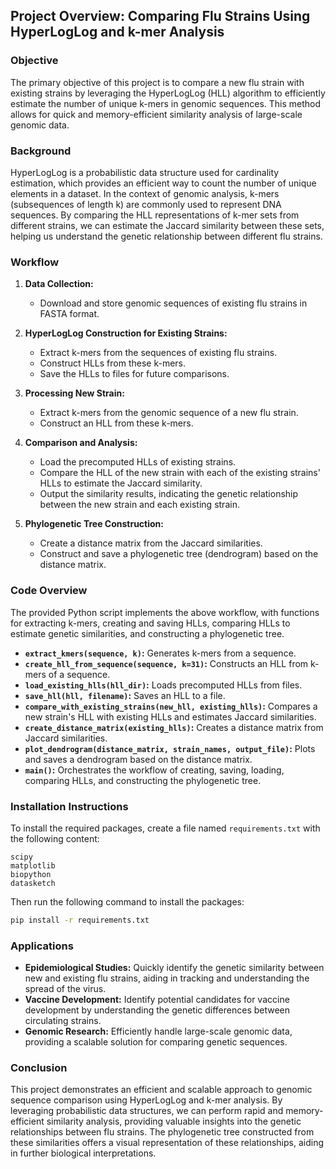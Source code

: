 ## Project Overview: Comparing Flu Strains Using HyperLogLog and k-mer Analysis

### Objective
The primary objective of this project is to compare a new flu strain with existing strains by leveraging the HyperLogLog (HLL) algorithm to efficiently estimate the number of unique k-mers in genomic sequences. This method allows for quick and memory-efficient similarity analysis of large-scale genomic data.

### Background
HyperLogLog is a probabilistic data structure used for cardinality estimation, which provides an efficient way to count the number of unique elements in a dataset. In the context of genomic analysis, k-mers (subsequences of length k) are commonly used to represent DNA sequences. By comparing the HLL representations of k-mer sets from different strains, we can estimate the Jaccard similarity between these sets, helping us understand the genetic relationship between different flu strains.

### Workflow

1. **Data Collection:**
   - Download and store genomic sequences of existing flu strains in FASTA format.

2. **HyperLogLog Construction for Existing Strains:**
   - Extract k-mers from the sequences of existing flu strains.
   - Construct HLLs from these k-mers.
   - Save the HLLs to files for future comparisons.

3. **Processing New Strain:**
   - Extract k-mers from the genomic sequence of a new flu strain.
   - Construct an HLL from these k-mers.

4. **Comparison and Analysis:**
   - Load the precomputed HLLs of existing strains.
   - Compare the HLL of the new strain with each of the existing strains' HLLs to estimate the Jaccard similarity.
   - Output the similarity results, indicating the genetic relationship between the new strain and each existing strain.

5. **Phylogenetic Tree Construction:**
   - Create a distance matrix from the Jaccard similarities.
   - Construct and save a phylogenetic tree (dendrogram) based on the distance matrix.

### Code Overview
The provided Python script implements the above workflow, with functions for extracting k-mers, creating and saving HLLs, comparing HLLs to estimate genetic similarities, and constructing a phylogenetic tree.

- **`extract_kmers(sequence, k)`:** Generates k-mers from a sequence.
- **`create_hll_from_sequence(sequence, k=31)`:** Constructs an HLL from k-mers of a sequence.
- **`load_existing_hlls(hll_dir)`:** Loads precomputed HLLs from files.
- **`save_hll(hll, filename)`:** Saves an HLL to a file.
- **`compare_with_existing_strains(new_hll, existing_hlls)`:** Compares a new strain's HLL with existing HLLs and estimates Jaccard similarities.
- **`create_distance_matrix(existing_hlls)`:** Creates a distance matrix from Jaccard similarities.
- **`plot_dendrogram(distance_matrix, strain_names, output_file)`:** Plots and saves a dendrogram based on the distance matrix.
- **`main()`:** Orchestrates the workflow of creating, saving, loading, comparing HLLs, and constructing the phylogenetic tree.

### Installation Instructions
To install the required packages, create a file named `requirements.txt` with the following content:

```
scipy
matplotlib
biopython
datasketch
```

Then run the following command to install the packages:

```sh
pip install -r requirements.txt
```

### Applications
- **Epidemiological Studies:** Quickly identify the genetic similarity between new and existing flu strains, aiding in tracking and understanding the spread of the virus.
- **Vaccine Development:** Identify potential candidates for vaccine development by understanding the genetic differences between circulating strains.
- **Genomic Research:** Efficiently handle large-scale genomic data, providing a scalable solution for comparing genetic sequences.

### Conclusion
This project demonstrates an efficient and scalable approach to genomic sequence comparison using HyperLogLog and k-mer analysis. By leveraging probabilistic data structures, we can perform rapid and memory-efficient similarity analysis, providing valuable insights into the genetic relationships between flu strains. The phylogenetic tree constructed from these similarities offers a visual representation of these relationships, aiding in further biological interpretations.
